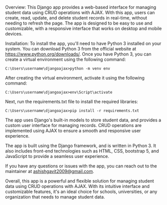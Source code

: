 Overview:
This Django app provides a web-based interface for managing student data using CRUD operations with AJAX. With this app, users can create, read, update, and delete student records in real-time, without needing to refresh the page. The app is designed to be easy to use and customizable, with a responsive interface that works on desktop and mobile devices.

Installation:
To install the app, you'll need to have Python 3 installed on your system. You can download Python 3 from the official website at https://www.python.org/downloads/. Once you have Python 3, you can create a virtual environment using the following command:

    C:\Users\username\djangoajax>python -m venv env

After creating the virtual environment, activate it using the following command:

    C:\Users\username\djangoajax>env\Script\activate

Next, run the requirements.txt file to install the required libraries:

    C:\Users\username\djangoajax>pip install -r requirements.txt

The app uses Django's built-in models to store student data, and provides a custom user interface for managing records. CRUD operations are implemented using AJAX to ensure a smooth and responsive user experience.

The app is built using the Django framework, and is written in Python 3. It also includes front-end technologies such as HTML, CSS, bootstrap 5, and JavaScript to provide a seamless user experience.

If you have any questions or issues with the app, you can reach out to the maintainer at ashishgavit2009@gmail.com.

Overall, this app is a powerful and flexible solution for managing student data using CRUD operations with AJAX. With its intuitive interface and customizable features, it's an ideal choice for schools, universities, or any organization that needs to manage student data.
